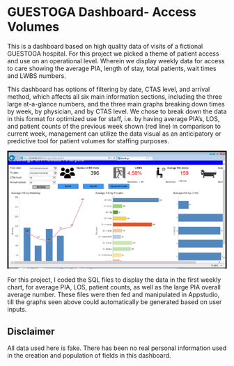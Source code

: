 <H1>GUESTOGA Dashboard- Access Volumes</H1>
<p>This is a dashboard based on high quality data of visits of a fictional GUESTOGA hospital. For this project we picked a theme of patient access and use on an operational level. Wherein we display weekly data for access to care showing the average PIA, length of stay, total patients, wait times and LWBS numbers.</p> 
<p>This dashboard has options of filtering by date, CTAS level, and arrival method, which affects all six main information sections, including the three large at-a-glance numbers, and the three main graphs breaking down times by week, by physician, and by CTAS level. We chose to break down the data in this format for optimized use for staff, i.e. by having average PIA’s, LOS, and patient counts of the previous week shown (red line) in comparison to current week, management can utilize the data visual as an anticipatory or predictive tool for patient volumes for staffing purposes.</p> 
<img src='Guestoga_preview.jpeg' width='1382'>
<p>For this project, I coded the SQL files to display the data in the first weekly chart, for average PIA, LOS, patient counts, as well as the large PIA overall average number. These files were then fed and manipulated in Appstudio, till the graphs seen above could automatically be generated based on user inputs. </p>
<H2>Disclaimer</H2>  
All data used here is fake. There has been no real personal information used in the creation and population of fields in this dashboard.
